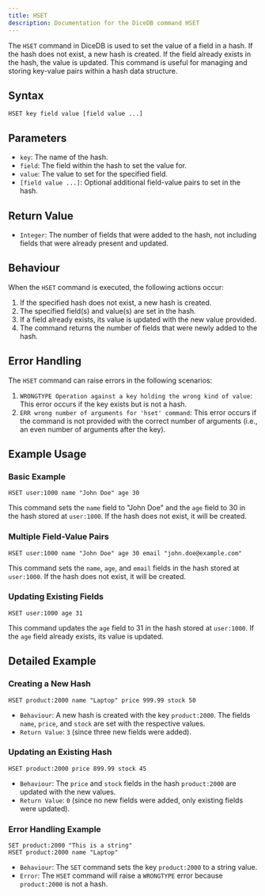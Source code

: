 ```yaml
---
title: HSET
description: Documentation for the DiceDB command HSET
---
```


The `HSET` command in DiceDB is used to set the value of a field in a hash. If the hash does not exist, a new hash is created. If the field already exists in the hash, the value is updated. This command is useful for managing and storing key-value pairs within a hash data structure.

## Syntax

```
HSET key field value [field value ...]
```

## Parameters

- `key`: The name of the hash.
- `field`: The field within the hash to set the value for.
- `value`: The value to set for the specified field.
- `[field value ...]`: Optional additional field-value pairs to set in the hash.

## Return Value

- `Integer`: The number of fields that were added to the hash, not including fields that were already present and updated.

## Behaviour

When the `HSET` command is executed, the following actions occur:

1. If the specified hash does not exist, a new hash is created.
1. The specified field(s) and value(s) are set in the hash.
1. If a field already exists, its value is updated with the new value provided.
1. The command returns the number of fields that were newly added to the hash.

## Error Handling

The `HSET` command can raise errors in the following scenarios:

1. `WRONGTYPE Operation against a key holding the wrong kind of value`: This error occurs if the key exists but is not a hash.
1. `ERR wrong number of arguments for 'hset' command`: This error occurs if the command is not provided with the correct number of arguments (i.e., an even number of arguments after the key).

## Example Usage

### Basic Example

```DiceDB
HSET user:1000 name "John Doe" age 30
```

This command sets the `name` field to "John Doe" and the `age` field to 30 in the hash stored at `user:1000`. If the hash does not exist, it will be created.

### Multiple Field-Value Pairs

```DiceDB
HSET user:1000 name "John Doe" age 30 email "john.doe@example.com"
```

This command sets the `name`, `age`, and `email` fields in the hash stored at `user:1000`. If the hash does not exist, it will be created.

### Updating Existing Fields

```DiceDB
HSET user:1000 age 31
```

This command updates the `age` field to 31 in the hash stored at `user:1000`. If the `age` field already exists, its value is updated.

## Detailed Example

### Creating a New Hash

```DiceDB
HSET product:2000 name "Laptop" price 999.99 stock 50
```

- `Behaviour`: A new hash is created with the key `product:2000`. The fields `name`, `price`, and `stock` are set with the respective values.
- `Return Value`: `3` (since three new fields were added).

### Updating an Existing Hash

```DiceDB
HSET product:2000 price 899.99 stock 45
```

- `Behaviour`: The `price` and `stock` fields in the hash `product:2000` are updated with the new values.
- `Return Value`: `0` (since no new fields were added, only existing fields were updated).

### Error Handling Example

```DiceDB
SET product:2000 "This is a string"
HSET product:2000 name "Laptop"
```

- `Behaviour`: The `SET` command sets the key `product:2000` to a string value.
- `Error`: The `HSET` command will raise a `WRONGTYPE` error because `product:2000` is not a hash.
